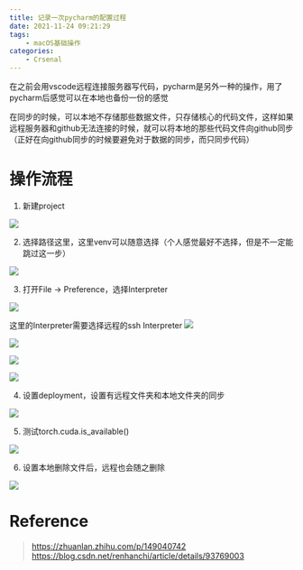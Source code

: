 ```yaml
---
title: 记录一次pycharm的配置过程
date: 2021-11-24 09:21:29
tags:
    - macOS基础操作
categories:
	- Crsenal
---
```


在之前会用vscode远程连接服务器写代码，pycharm是另外一种的操作，用了pycharm后感觉可以在本地也备份一份的感觉

在同步的时候，可以本地不存储那些数据文件，只存储核心的代码文件，这样如果远程服务器和github无法连接的时候，就可以将本地的那些代码文件向github同步（正好在向github同步的时候要避免对于数据的同步，而只同步代码）

<!--more-->
# 操作流程

1. 新建project

![](/images/2021-11-24-22-57-01.png)

2. 选择路径这里，这里venv可以随意选择（个人感觉最好不选择，但是不一定能跳过这一步）

![](/images/2021-11-24-22-58-37.png)

3. 打开File -> Preference，选择Interpreter

![](/images/2021-11-24-23-00-48.png)

这里的Interpreter需要选择远程的ssh Interpreter
![](/images/2021-11-24-23-01-51.png)

![](/images/2021-11-24-23-05-04.png)

![](/images/2021-11-24-23-05-14.png)

![](/images/2021-11-24-23-05-57.png)

4. 设置deployment，设置有远程文件夹和本地文件夹的同步

![](/images/2021-11-24-23-09-45.png)

5. 测试torch.cuda.is_available()

![](/images/2021-11-24-23-10-41.png)

6. 设置本地删除文件后，远程也会随之删除

![](/images/2021-11-24-23-12-10.png)

# Reference

> https://zhuanlan.zhihu.com/p/149040742
> https://blog.csdn.net/renhanchi/article/details/93769003
